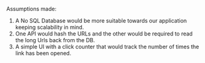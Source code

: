 Assumptions made:

1. A No SQL Database would be more suitable towards our application keeping scalability in mind.
2. One API would hash the URLs and the other would be required to read the long Urls back from the DB.
3. A simple UI with a click counter that would track the number of times the link has been opened.
